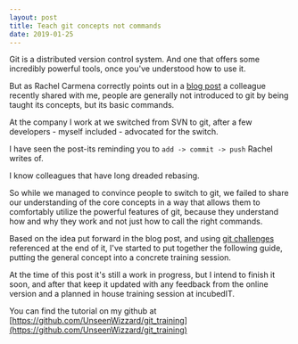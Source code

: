 ```yaml
---
layout: post
title: Teach git concepts not commands
date: 2019-01-25
---
```


Git is a distributed version control system. And one that offers some incredibly powerful tools, once you've understood how to use it. 

But as Rachel Carmena correctly points out in a [blog post](https://rachelcarmena.github.io/2018/12/12/how-to-teach-git.html) a colleague recently shared with me, people are generally not introduced to git by being taught its concepts, but its basic commands. 

At the company I work at we switched from SVN to git, after a few developers - myself included - advocated for the switch. 

I have seen the post-its reminding you to `add -> commit -> push` Rachel writes of. 

I know colleagues that have long dreaded rebasing. 

So while we managed to convince people to switch to git, we failed to share our understanding of the core concepts in a way that allows them to comfortably utilize the powerful features of git, because they understand how and why they work and not just how to call the right commands. 

Based on the idea put forward in the blog post, and using [git challenges](https://www.slideshare.net/raquelmorenocarmena/git-challenges) referenced at the end of it, I've started to put together the following guide, putting the general concept into a concrete training session. 

At the time of this post it's still a work in progress, but I intend to finish it soon, and after that keep it updated with any feedback from the online version and a planned in house training session at incubedIT.

You can find the tutorial on my github at [https://github.com/UnseenWizzard/git_training](https://github.com/UnseenWizzard/git_training)
